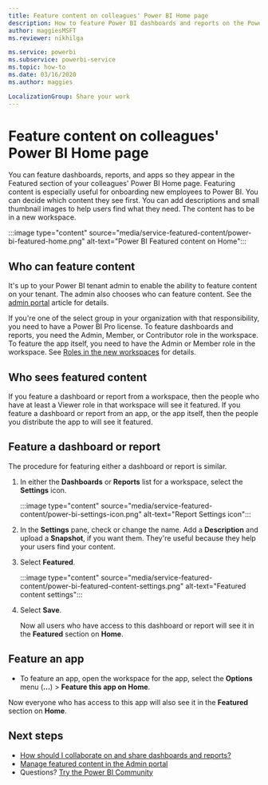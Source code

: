 ```yaml
---
title: Feature content on colleagues' Power BI Home page
description: How to feature Power BI dashboards and reports on the Power BI Home page for colleagues in your organization.
author: maggiesMSFT
ms.reviewer: nikhilga

ms.service: powerbi
ms.subservice: powerbi-service
ms.topic: how-to
ms.date: 03/16/2020
ms.author: maggies

LocalizationGroup: Share your work
---
```

# Feature content on colleagues' Power BI Home page

You can feature dashboards, reports, and apps so they appear in the Featured section of your colleagues' Power BI Home page. Featuring content is especially useful for onboarding new employees to Power BI. You can decide which content they see first. You can add descriptions and small thumbnail images to help users find what they need. The content has to be in a new workspace.

:::image type="content" source="media/service-featured-content/power-bi-featured-home.png" alt-text="Power BI Featured content on Home":::

## Who can feature content

It's up to your Power BI tenant admin to enable the ability to feature content on your tenant. The admin also chooses who can feature content. See the [admin portal](../admin/service-admin-portal.md#featured-content) article for details.

If you're one of the select group in your organization with that responsibility, you need to have a Power BI Pro license. To feature dashboards and reports, you need the Admin, Member, or Contributor role in the workspace. To feature the app itself, you need to have the Admin or Member role in the workspace. See [Roles in the new workspaces](service-new-workspaces.md#roles-in-the-new-workspaces) for details.

## Who sees featured content

If you feature a dashboard or report from a workspace, then the people who have at least a Viewer role in that workspace will see it featured. If you feature a dashboard or report from an app, or the app itself, then the people you distribute the app to will see it featured.

## Feature a dashboard or report

The procedure for featuring either a dashboard or report is similar.

1. In either the **Dashboards** or **Reports** list for a workspace, select the **Settings** icon.

    :::image type="content" source="media/service-featured-content/power-bi-settings-icon.png" alt-text="Report Settings icon":::

2. In the **Settings** pane, check or change the name. Add a **Description** and upload a **Snapshot**, if you want them. They're useful because they help your users find your content.

3. Select **Featured**.

    :::image type="content" source="media/service-featured-content/power-bi-featured-content-settings.png" alt-text="Featured content settings":::

4. Select **Save**.

    Now all users who have access to this dashboard or report will see it in the **Featured** section on **Home**.

## Feature an app

- To feature an app, open the workspace for the app, select the **Options** menu (**...**) > **Feature this app on Home**.

Now everyone who has access to this app will also see it in the **Featured** section on **Home**.

## Next steps

* [How should I collaborate on and share dashboards and reports?](../collaborate-share/service-how-to-collaborate-distribute-dashboards-reports.md)
* [Manage featured content in the Admin portal](../admin/service-admin-portal.md#manage-featured-content)
* Questions? [Try the Power BI Community](https://community.powerbi.com/)
